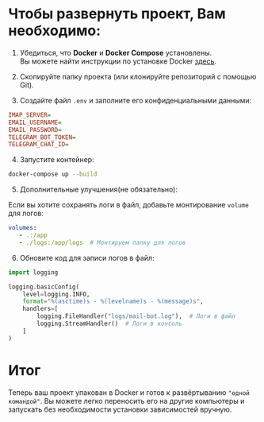 # Чтобы развернуть проект, Вам необходимо:

1. Убедиться, что **Docker** и **Docker Compose** установлены.  
   Вы можете найти инструкции по установке Docker [здесь](https://docs.docker.com/engine/install/).

2. Скопируйте папку проекта (или клонируйте репозиторий с помощью Git).

3. Создайте файл `.env` и заполните его конфиденциальными данными:
```ini
IMAP_SERVER=
EMAIL_USERNAME=
EMAIL_PASSWORD=
TELEGRAM_BOT_TOKEN=
TELEGRAM_CHAT_ID=
```

4. Запустите контейнер:
```bash
docker-compose up --build
```
5. Дополнительные улучшения(не обязательно):

Если вы хотите сохранять логи в файл, добавьте монтирование `volume` для логов:

```yaml
volumes:
   - .:/app
   - ./logs:/app/logs  # Монтируем папку для логов
```

6. Обновите код для записи логов в файл:

```python
import logging

logging.basicConfig(
    level=logging.INFO,
    format="%(asctime)s - %(levelname)s - %(message)s",
    handlers=[
        logging.FileHandler("logs/mail-bot.log"),  # Логи в файл
        logging.StreamHandler()  # Логи в консоль
    ]
)
```

# Итог
Теперь ваш проект упакован в Docker и готов к развёртыванию `"одной командой"`. 
Вы можете легко переносить его на другие компьютеры и запускать без необходимости установки зависимостей вручную.
